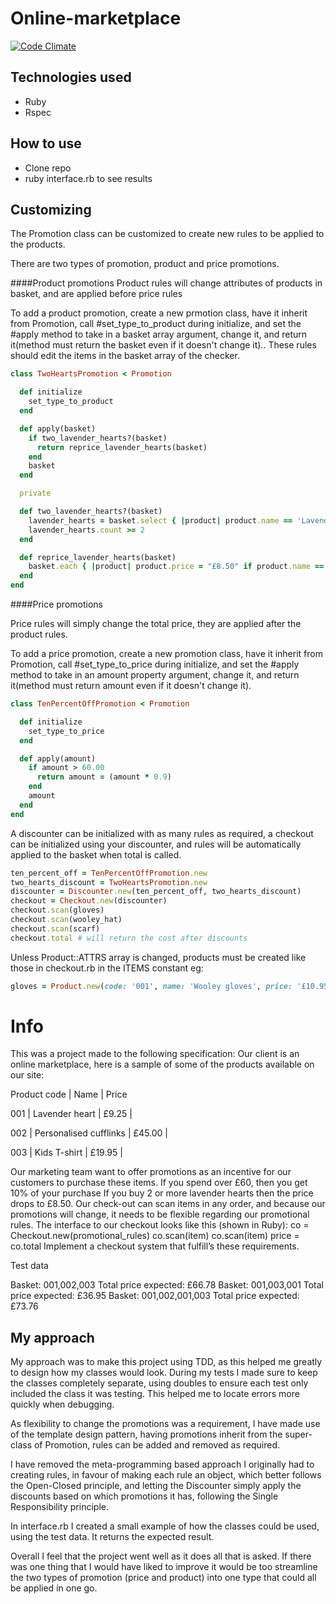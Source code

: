 Online-marketplace
===========================
[![Code Climate](https://codeclimate.com/github/jjromeo/online-marketplace/badges/gpa.svg)](https://codeclimate.com/github/jjromeo/online-marketplace)


Technologies used
-----------------
- Ruby
- Rspec

How to use
---------------
- Clone repo
- ruby interface.rb to see results

Customizing
------------
The Promotion class can be customized to create new rules to be applied to the products.

There are two types of promotion, product and price promotions. 

####Product promotions
Product rules will change attributes of products in basket, and are applied before price rules

To add a product promotion, create a new prmotion class, have it inherit from Promotion, call #set_type_to_product during initialize, and set the #apply method to take in a basket array argument, change it,  and return it(method must return the basket even if it doesn't change it).. These rules should edit the items in the basket array of the checker.

```ruby
class TwoHeartsPromotion < Promotion

  def initialize
    set_type_to_product
  end

  def apply(basket)
    if two_lavender_hearts?(basket)
      return reprice_lavender_hearts(basket)
    end
    basket
  end

  private

  def two_lavender_hearts?(basket)
    lavender_hearts = basket.select { |product| product.name == 'Lavender heart' }
    lavender_hearts.count >= 2
  end

  def reprice_lavender_hearts(basket)
    basket.each { |product| product.price = "£8.50" if product.name == "Lavender heart" }
  end
end

```

####Price promotions

Price rules will simply change the total price, they are applied after the product rules. 

To add a price promotion, create a new promotion class, have it inherit from Promotion, call #set_type_to_price during initialize, and set the #apply method to take in an amount property argument, change it,  and return it(method must return amount even if it doesn't change it).

```ruby
class TenPercentOffPromotion < Promotion

  def initialize
    set_type_to_price
  end

  def apply(amount)
    if amount > 60.00
      return amount = (amount * 0.9)
    end
    amount
  end
end
```

A discounter can be initialized with as many rules as required, a checkout can be initialized using your discounter, and rules will be automatically applied to the basket when total is called.

```ruby
ten_percent_off = TenPercentOffPromotion.new
two_hearts_discount = TwoHeartsPromotion.new
discounter = Discounter.new(ten_percent_off, two_hearts_discount)
checkout = Checkout.new(discounter)
checkout.scan(gloves)
checkout.scan(wooley_hat)
checkout.scan(scarf)
checkout.total # will return the cost after discounts
```
    
Unless Product::ATTRS array is changed, products must be created like those in checkout.rb in the ITEMS constant eg: 

```ruby    
gloves = Product.new(code: '001', name: 'Wooley gloves', price: '£10.95')
```
Info
==========================
This was a project made to the following specification: 
Our client is an online marketplace, here is a sample of some of the products available on our site:

Product code | Name | Price

001 | Lavender heart | £9.25 |

002 | Personalised cufflinks | £45.00 |

003 | Kids T-shirt | £19.95 |

Our marketing team want to offer promotions as an incentive for our customers to purchase these items.
If you spend over £60, then you get 10% of your purchase
If you buy 2 or more lavender hearts then the price drops to £8.50.
Our check-out can scan items in any order, and because our promotions will change, it needs to be flexible regarding our promotional rules.
The interface to our checkout looks like this (shown in Ruby):
co = Checkout.new(promotional_rules) co.scan(item)
co.scan(item)
price = co.total
Implement a checkout system that fulfill’s these requirements.

Test data

Basket: 001,002,003
Total price expected: £66.78
Basket: 001,003,001
Total price expected: £36.95
Basket: 001,002,001,003 Total price expected: £73.76


My approach
-------------
My approach was to make this project using TDD, as this helped me greatly to design how my classes would look. During my tests I made sure to keep the classes completely separate, using doubles to ensure each test only included the class it was testing. This helped me to locate errors more quickly when debugging.

As flexibility to change the promotions was a requirement, I have made use of the template design pattern, having promotions inherit from the super-class of Promotion, rules can be added and removed as required.

I have removed the meta-programming based approach I originally had to creating rules, in favour of making each rule an object, which better follows the Open-Closed principle, and letting the Discounter simply apply the discounts based on which promotions it has, following the Single Responsibility principle.

In interface.rb I created a small example of how the classes could be used, using the test data. It returns the expected result.

Overall I feel that the project went well as it does all that is asked. If there was one thing that I would have liked to improve it would be too streamline the two types of promotion (price and product) into one type that could all be applied in one go.

